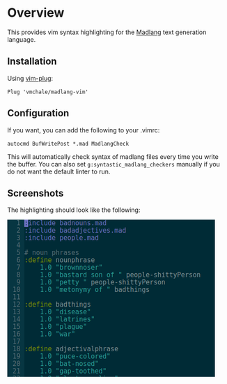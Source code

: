 # Overview

This provides vim syntax highlighting for the [Madlang](https://hub.darcs.net/vmchale/madlang)
text generation language.

## Installation

Using [vim-plug](https://github.com/junegunn/vim-plug):

```
Plug 'vmchale/madlang-vim'
```

## Configuration

If you want, you can add the following to your .vimrc:

```
autocmd BufWritePost *.mad MadlangCheck
```

This will automatically check syntax of madlang files every time you write the
buffer. You can also set `g:syntastic_madlang_checkers` manually if you do not
want the default linter to run.

## Screenshots

The highlighting should look like the following:

![Syntax highlighting screenshot](https://raw.githubusercontent.com/vmchale/madlang-vim/master/vim-screenshot.png "Syntax highlighting screenshot")
